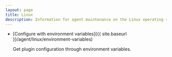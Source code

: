 ```yaml
---
layout: page
title: Linux
description: Information for agent maintenance on the Linux operating system.
---
```


* [Configure with environment variables]({{ site.baseurl }}/agent/linux/environment-variables)

    Get plugin configuration through environment variables.

